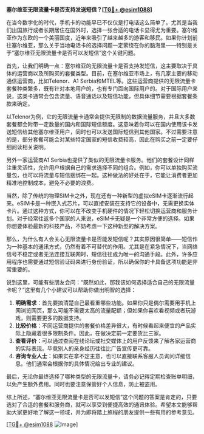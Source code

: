 **塞尔维亚无限流量卡是否支持发送短信？[[TG💪+ @esim1088](https://t.me/s/esim1088)]**

在当今数字化的时代，手机卡的功能早已不仅仅是打电话这么简单了。尤其是当我们出国旅行或者长期居住在国外时，选择一张合适的电话卡显得尤为重要。塞尔维亚作为东欧的一个美丽国度，近年来吸引了越来越多的游客和移民。如果你计划前往塞尔维亚，那么关于当地电话卡的选择问题一定萦绕在你的脑海里——特别是关于“塞尔维亚无限流量卡是否可以发短信”这个关键问题。

首先，让我们明确一点：塞尔维亚的无限流量卡是否支持发短信，这主要取决于具体的运营商以及所购买的套餐类型。目前，在塞尔维亚市场上，有几家主要的移动通信运营商，比如Telenor、A1 Serbia和MTEL等。这些运营商提供的无限流量卡套餐种类繁多，既有针对本地用户的，也有专门面向国际用户的。对于国际用户来说，这类卡通常会包含流量、语音通话以及短信功能，但具体细节需要根据套餐条款来确定。

以Telenor为例，它的无限流量卡通常会提供无限制的数据流量服务，并且大多数套餐都会附带一定数量的国内和国际短信额度。这意味着你可以在国内使用该卡发送短信给其他塞尔维亚用户，同时也可以发送国际短信到其他国家。不过需要注意的是，部分套餐可能会对某些特定国家的短信收费较高，因此在购买之前一定要仔细阅读相关说明。

另外一家运营商A1 Serbia也提供了类似的无限流量卡服务。他们的套餐设计同样注重灵活性，允许用户根据自己的需求选择不同的组合。例如，你可以单独购买流量包，也可以将流量与短信捆绑在一起。这种做法的好处在于，它能让消费者更加精准地控制成本，避免不必要的浪费。

当然，除了传统的物理SIM卡之外，现在还有一种新型的虚拟eSIM卡逐渐流行起来。eSIM卡是一种嵌入式芯片，可以直接安装在支持它的设备中，无需更换实体卡片。通过这种方式，你可以在不改变手机硬件的情况下轻松切换运营商和服务计划。对于经常往返多个国家的人来说，eSIM卡无疑是一个非常方便的选择。如果你想要体验最新的科技产品，不妨考虑一下这种新型的解决方案。

那么，为什么有人会关心无限流量卡是否能发短信呢？其实原因很简单——短信作为一种基本的通讯方式，仍然有着不可替代的作用。尤其是在紧急情况下，当网络信号不稳定或者无法连接互联网时，短信往往成为唯一的沟通手段。此外，许多应用程序也需要通过短信验证码来进行身份验证，所以确保你的卡具备这项功能是非常重要的。

说到这里，可能有些朋友会问：“既然如此，那我该如何选择适合自己的无限流量卡呢？”这里有几个小建议可以帮助你做出明智的选择：

1. **明确需求**：首先要搞清楚自己最看重哪些功能。如果你只是偶尔需要用手机上网浏览网页，那么可能不需要太高的流量配额；但如果你喜欢看视频或者玩游戏，则需要更多的数据支持。
2. **比较价格**：不同运营商提供的套餐价格差异很大，有时候看起来便宜的产品实际上隐藏着很多限制条件。因此，在做决定前一定要货比三家。
3. **查看评价**：可以通过查阅在线论坛或社交媒体上的用户反馈来了解各家运营商的实际表现。毕竟别人的亲身经历往往比广告宣传更可靠。
4. **咨询专业人士**：如果实在拿不定主意，也可以直接联系客服人员询问详细信息。他们通常会根据你的具体情况给出专业的建议。

最后，无论你最终选择了哪种类型的无限流量卡，请务必记得定期检查账单明细，以免产生额外费用。同时也要注意保管好个人信息，防止被盗用。

综上所述，“塞尔维亚无限流量卡是否可以发短信”这个问题的答案是肯定的，只要选对了合适的套餐和服务商，就可以享受到便捷高效的通讯体验。希望本文能够帮助大家更好地了解这一领域，并为即将踏上旅程的朋友提供一些有用的参考意见。

[[TG💪+ @esim1088](https://t.me/s/esim1088) ![Image](https://i.postimg.cc/4NQfJmqS/Snipaste-2025-05-13-00-14-12.png)]